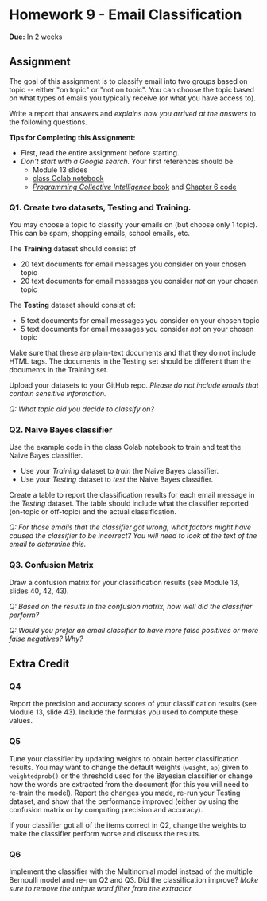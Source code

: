 # Homework 9 - Email Classification
**Due:** In 2 weeks

## Assignment

The goal of this assignment is to classify email into two groups based on topic -- either "on topic" or "not on topic".  You can choose the topic based on what types of emails you typically receive (or what you have access to).

Write a report that answers and *explains how you arrived at the answers* to the following questions.  

**Tips for Completing this Assignment:**
* First, read the entire assignment before starting.
* *Don't start with a Google search.*  Your first references should be
    * Module 13 slides
    * [class Colab notebook](432_PCI_Ch06.ipynb)
    * [*Programming Collective Intelligence* book](https://go.oreilly.com/old-dominion-university/library/view/programming-collective-intelligence/9780596529321/) and [Chapter 6 code](https://github.com/arthur-e/Programming-Collective-Intelligence/tree/master/chapter6)  

### Q1. Create two datasets, Testing and Training.

You may choose a topic to classify your emails on (but choose only 1 topic). This can be spam, shopping emails, school emails, etc. 

The **Training** dataset should consist of
* 20 text documents for email messages you consider on your chosen topic
* 20 text documents for email messages you consider *not* on your chosen topic

The **Testing** dataset should consist of:
* 5 text documents for email messages you consider on your chosen topic
* 5 text documents for email messages you consider *not* on your chosen topic

Make sure that these are plain-text documents and that they do not include HTML tags.  The documents in the Testing set should be different than the documents in the Training set.

Upload your datasets to your GitHub repo. *Please do not include emails that contain sensitive information.*

*Q: What topic did you decide to classify on?*

### Q2. Naive Bayes classifier
Use the example code in the class Colab notebook to train and test the Naive Bayes classifier.  
* Use your *Training* dataset to *train* the Naive Bayes classifier.  
* Use your *Testing* dataset to *test* the Naive Bayes classifier.

Create a table to report the classification results for each email message in the *Testing* dataset.  The table should include what the classifier reported (on-topic or off-topic) and the actual classification.

*Q: For those emails that the classifier got wrong, what factors might have caused the classifier to be incorrect?  You will need to look at the text of the email to determine this.*

### Q3. Confusion Matrix
Draw a confusion matrix for your classification results (see Module 13, slides 40, 42, 43).  

*Q: Based on the results in the confusion matrix, how well did the classifier perform?*  

*Q: Would you prefer an email classifier to have more false positives or more false negatives?  Why?*

## Extra Credit

### Q4 

Report the precision and accuracy scores of your classification results (see Module 13, slide 43).  Include the formulas you used to compute these values.

### Q5 

Tune your classifier by updating weights to obtain better classification results. You may want to change the default weights (`weight`, `ap`) given to `weightedprob()` or the threshold used for the Bayesian classifier or change how the words are extracted from the document (for this you will need to re-train the model).  Report the changes you made, re-run your Testing dataset, and show that the performance improved (either by using the confusion matrix or by computing precision and accuracy).

If your classifier got all of the items correct in Q2, change the weights to make the classifier perform worse and discuss the results.

### Q6 

Implement the classifier with the Multinomial model instead of the multiple Bernoulli model and re-run Q2 and Q3.  Did the classification improve?  *Make sure to remove the unique word filter from the extractor.*
